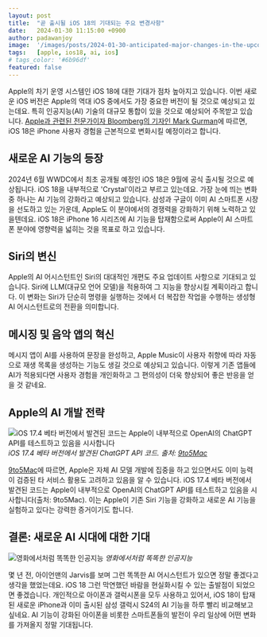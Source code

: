 ```yaml
---
layout: post
title:  "곧 출시될 iOS 18의 기대되는 주요 변경사항"
date:   2024-01-30 11:15:00 +0900
author: padawanjoy
image:  '/images/posts/2024-01-30-anticipated-major-changes-in-the-upcoming-ios18/01.png'
tags:   [apple, ios18, ai, ios]
# tags_color: '#6b96df'
featured: false
---
```

Apple의 차기 운영 시스템인 iOS 18에 대한 기대가 점차 높아지고 있습니다. 이번 새로운 iOS 버전은 Apple의 역대 iOS 중에서도 가장 중요한 버전이 될 것으로 예상되고 있는데요. 특히 인공지능(AI) 기술의 대규모 통합이 있을 것으로 예상되어 주목받고 있습니다. [Apple과 관련된 전문가이자 Bloomberg의 기자인 Mark Gurman](https://www.bloomberg.com/authors/AS7Hj1mBMGM/mark-gurman)에 따르면, iOS 18은 iPhone 사용자 경험을 근본적으로 변화시킬 예정이라고 합니다.

## 새로운 AI 기능의 등장
2024년 6월 WWDC에서 최초 공개될 예정인 iOS 18은 9월에 공식 출시될 것으로 예상됩니다. iOS 18을 내부적으로 'Crystal'이라고 부르고 있는데요. 가장 눈에 띄는 변화 중 하나는 AI 기능의 강화라고 예상되고 있습니다. 삼성과 구글이 이미 AI 스마트폰 시장을 선도하고 있는 가운데, Apple도 이 분야에서의 경쟁력을 강화하기 위해 노력하고 있을텐데요. iOS 18은 iPhone 16 시리즈에 AI 기능을 탑재함으로써 Apple이 AI 스마트폰 분야에 영향력을 넓히는 것을 목표로 하고 있습니다.

## Siri의 변신
Apple의 AI 어시스턴트인 Siri의 대대적인 개편도 주요 업데이트 사항으로 기대되고 있습니다. Siri에 LLM(대규모 언어 모델)을 적용하여 그 지능을 향상시킬 계획이라고 합니다. 이 변화는 Siri가 단순히 명령을 실행하는 것에서 더 복잡한 작업을 수행하는 생성형 AI 어시스턴트로의 전환을 의미합니다.

## 메시징 및 음악 앱의 혁신
메시지 앱이 AI를 사용하여 문장을 완성하고, Apple Music이 사용자 취향에 따라 자동으로 재생 목록을 생성하는 기능도 생길 것으로 예상되고 있습니다. 이렇게 기존 앱들에 AI가 적용되다면 사용자 경험을 개인화하고 그 편의성이 더욱 향상되어 좋은 반응을 얻을 것 같네요.

## Apple의 AI 개발 전략

![iOS 17.4 베타 버전에서 발견된 코드는 Apple이 내부적으로 OpenAI의 ChatGPT API를 테스트하고 있음을 시사합니다]({{site.baseurl}}/images/posts/2024-01-30-anticipated-major-changes-in-the-upcoming-ios18/02.png)
*iOS 17.4 베타 버전에서 발견된 ChatGPT API 코드. 출처: [9to5Mac](https://9to5mac.com/2024/01/26/apple-siri-chatgpt-ios-18-development/)*

[9to5Mac](https://9to5mac.com/)에 따르면, Apple은 자체 AI 모델 개발에 집중을 하고 있으면서도 이미 능력이 검증된 타 서비스 활용도 고려하고 있음을 알 수 있습니다. iOS 17.4 베타 버전에서 발견된 코드는 Apple이 내부적으로 OpenAI의 ChatGPT API를 테스트하고 있음을 시사합니다(출처: 9to5Mac). 이는 Apple이 기존 Siri 기능을 강화하고 새로운 AI 기능을 실험하고 있다는 강력한 증거이기도 합니다.

## 결론: 새로운 AI 시대에 대한 기대

![영화에서처럼 똑똑한 인공지능]({{site.baseurl}}/images/posts/2024-01-30-anticipated-major-changes-in-the-upcoming-ios18/03.png)
*영화에서처럼 똑똑한 인공지능*

몇 년 전, 아이언맨의 Jarvis를 보며 그런 똑똑한 AI 어시스턴트가 있으면 정말 좋겠다고 생각을 했었는데요. iOS 18 그런 막연했던 바람을 현실화시킬 수 있는 출발점이 되었으면 좋겠습니다. 개인적으로 아이폰과 갤럭시폰을 모두 사용하고 있어서, iOS 18이 탑재된 새로운 iPhone과 이미 출시된 삼성 갤럭시 S24의 AI 기능을 하루 빨리 비교해보고 싶네요. AI 기능이 강화된 아이폰을 비롯한 스마트폰들의 발전이 우리 일상에 어떤 변화를 가져올지 정말 기대됩니다.